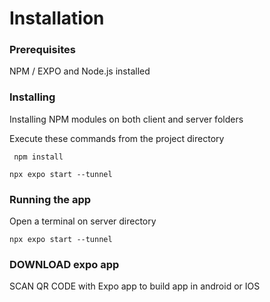 # Installation

### Prerequisites

NPM / EXPO and Node.js installed

### Installing

Installing NPM modules on both client and server folders

Execute these commands from the project directory

```
 npm install
```

```
npx expo start --tunnel
```


### Running the app

Open a terminal on server directory

```
npx expo start --tunnel
```

### DOWNLOAD **expo app** 
SCAN QR CODE with Expo app to build app in android or IOS
